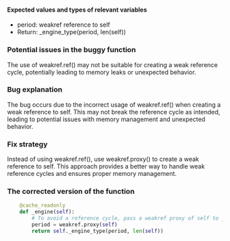 #### Expected values and types of relevant variables
- period: weakref reference to self
- Return: _engine_type(period, len(self))

### Potential issues in the buggy function
The use of weakref.ref() may not be suitable for creating a weak reference cycle, potentially leading to memory leaks or unexpected behavior.

### Bug explanation
The bug occurs due to the incorrect usage of weakref.ref() when creating a weak reference to self. This may not break the reference cycle as intended, leading to potential issues with memory management and unexpected behavior.

### Fix strategy
Instead of using weakref.ref(), use weakref.proxy() to create a weak reference to self. This approach provides a better way to handle weak reference cycles and ensures proper memory management.

### The corrected version of the function
```python
    @cache_readonly
    def _engine(self):
        # To avoid a reference cycle, pass a weakref proxy of self to _engine_type.
        period = weakref.proxy(self)
        return self._engine_type(period, len(self))
```